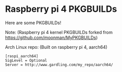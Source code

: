 Raspberry pi 4 PKGBUILDs
===========
Here are some PKGBUILDs!


Note: (Raspberry pi 4 kernel PKGBUILDs forked from https://github.com/moonman/MyPKGBUILDs)

Arch Linux repo: (Built on raspberry pi 4, aarch64)
```
[raspi_aarch64]
SigLevel = Optional
Server = http://www.gardling.com/my_repo/aarch64/
```
